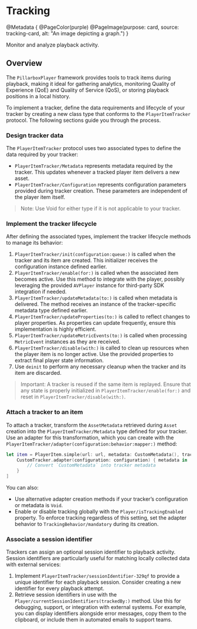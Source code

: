 # Tracking

@Metadata {
    @PageColor(purple)
    @PageImage(purpose: card, source: tracking-card, alt: "An image depicting a graph.")
}

Monitor and analyze playback activity.

## Overview

The ``PillarboxPlayer`` framework provides tools to track items during playback, making it ideal for gathering analytics, monitoring Quality of Experience (QoE) and Quality of Service (QoS), or storing playback positions in a local history.

To implement a tracker, define the data requirements and lifecycle of your tracker by creating a new class type that conforms to the ``PlayerItemTracker`` protocol. The following sections guide you through the process.

### Design tracker data

The ``PlayerItemTracker`` protocol uses two associated types to define the data required by your tracker:

- ``PlayerItemTracker/Metadata`` represents metadata required by the tracker. This updates whenever a tracked player item delivers a new asset.
- ``PlayerItemTracker/Configuration`` represents configuration parameters provided during tracker creation. These parameters are independent of the player item itself.

> Note: Use Void for either type if it is not applicable to your tracker.

### Implement the tracker lifecycle

After defining the associated types, implement the tracker lifecycle methods to manage its behavior:

1. ``PlayerItemTracker/init(configuration:queue:)`` is called when the tracker and its item are created. This initializer receives the configuration instance defined earlier.
2. ``PlayerItemTracker/enable(for:)`` is called when the associated item becomes active. Use this method to integrate with the player, possibly leveraging the provided `AVPlayer` instance for third-party SDK integration if needed.
3. ``PlayerItemTracker/updateMetadata(to:)`` is called when metadata is delivered. The method receives an instance of the tracker-specific metadata type defined earlier.
4. ``PlayerItemTracker/updateProperties(to:)`` is called to reflect changes to player properties. As properties can update frequently, ensure this implementation is highly efficient.
5. ``PlayerItemTracker/updateMetricEvents(to:)`` is called when processing ``MetricEvent`` instances as they are received.
6. ``PlayerItemTracker/disable(with:)`` is called to clean up resources when the player item is no longer active. Use the provided properties to extract final player state information.
7. Use `deinit` to perform any necessary cleanup when the tracker and its item are discarded.

> Important: A tracker is reused if the same item is replayed. Ensure that any state is properly initialized in ``PlayerItemTracker/enable(for:)`` and reset in ``PlayerItemTracker/disable(with:)``.

### Attach a tracker to an item

To attach a tracker, transform the ``AssetMetadata`` retrieved during ``Asset`` creation into the ``PlayerItemTracker/Metadata`` type defined for your tracker. Use an adapter for this transformation, which you can create with the ``PlayerItemTracker/adapter(configuration:behavior:mapper:)`` method:

```swift
let item = PlayerItem.simple(url: url, metadata: CustomMetadata(), trackerAdapters: [
    CustomTracker.adapter(configuration: configuration) { metadata in
        // Convert `CustomMetadata` into tracker metadata
    }
]
```

You can also:

- Use alternative adapter creation methods if your tracker’s configuration or metadata is `Void`.
- Enable or disable tracking globally with the ``Player/isTrackingEnabled`` property. To enforce tracking regardless of this setting, set the adapter behavior to ``TrackingBehavior/mandatory`` during its creation.

### Associate a session identifier

Trackers can assign an optional session identifier to playback activity. Session identifiers are particularly useful for matching locally collected data with external services:

1. Implement ``PlayerItemTracker/sessionIdentifier-329qf`` to provide a unique identifier for each playback session. Consider creating a new identifier for every playback attempt.
2. Retrieve session identifiers in use with the ``Player/currentSessionIdentifiers(trackedBy:)`` method. Use this for debugging, support, or integration with external systems. For example, you can display identifiers alongside error messages, copy them to the clipboard, or include them in automated emails to support teams.
